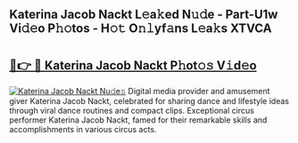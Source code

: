 ## Katerina Jacob Nackt L𝚎a𝚔ed N𝚞𝚍e - Part-U1w Vi𝚍𝚎o P𝚑𝚘tos - H𝚘𝚝 O𝚗𝚕yf𝚊ns L𝚎a𝚔s XTVCA

# <h2><a href="http://kfcdv5n.oniu.top/?m=Katerina+Jacob+Nackt">🔗👉 🔴 Katerina Jacob Nackt P𝚑ot𝚘𝚜 V𝚒d𝚎o</a></h2>

[![Katerina Jacob Nackt Nu𝚍e𝚜](https://i.imgur.com/0qMVB7G.gif)](http://kfcdv5n.oniu.top/?m=Katerina+Jacob+Nackt)
Digital media provider and amusement giver Katerina Jacob Nackt, celebrated for sharing dance and lifestyle ideas through viral dance routines and compact clips. Exceptional circus performer Katerina Jacob Nackt, famed for their remarkable skills and accomplishments in various circus acts.  
